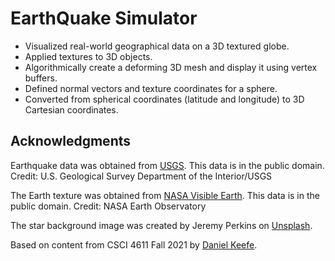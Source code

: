 # EarthQuake Simulator

- Visualized real-world geographical data on a 3D textured globe.
- Applied textures to 3D objects.
- Algorithmically create a deforming 3D mesh and display it using vertex buffers.
- Defined normal vectors and texture coordinates for a sphere.
- Converted from spherical coordinates (latitude and longitude) to 3D Cartesian coordinates.

## Acknowledgments

Earthquake data was obtained from [USGS](http://earthquake.usgs.gov/). This data is in the public domain. Credit: U.S. Geological Survey Department of the Interior/USGS

The Earth texture was obtained from [NASA Visible Earth](http://visibleearth.nasa.gov/view_cat.php?categoryID=1484). This data is in the public domain. Credit: NASA Earth Observatory

The star background image was created by Jeremy Perkins on [Unsplash](https://unsplash.com/photos/uhjiu8FjnsQ).

Based on content from CSCI 4611 Fall 2021 by [Daniel Keefe](https://www.danielkeefe.net/).
